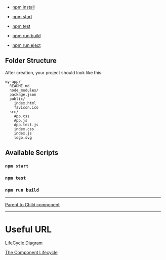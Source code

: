   - [npm install](#npm-install)


  - [npm start](#npm-start)
  - [npm test](#npm-test)
  - [npm run build](#npm-run-build)
  - [npm run eject](#npm-run-eject)

## Folder Structure

After creation, your project should look like this:

```
my-app/
  README.md
  node_modules/
  package.json
  public/
    index.html
    favicon.ico
  src/
    App.css
    App.js
    App.test.js
    index.css
    index.js
    logo.svg
```

## Available Scripts

### `npm start`

### `npm test`

### `npm run build`

-----------------------------------------------------------

[Parent to Child component](https://github.com/sarveshhome/React)



--------------------
# Useful URL

[LifeCycle Diagram](https://projects.wojtekmaj.pl/react-lifecycle-methods-diagram/)

[The Component Lifecycle](https://reactjs.org/docs/react-component.html)


